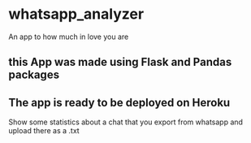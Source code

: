 # whatsapp_analyzer

An app to how much in love you are

## this App was made using Flask and Pandas packages

## The app is ready to be deployed on Heroku

Show some statistics about a chat that you export from whatsapp and upload there as a .txt
